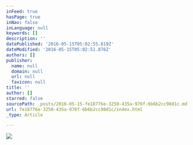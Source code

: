 ```yaml
---
inFeed: true
hasPage: true
inNav: false
inLanguage: null
keywords: []
description: ''
datePublished: '2016-05-15T05:02:55.819Z'
dateModified: '2016-05-15T05:02:51.876Z'
authors: []
publisher:
  name: null
  domain: null
  url: null
  favicon: null
title: ''
author: []
starred: false
sourcePath: _posts/2016-05-15-fe18776e-3250-435a-976f-6b6b2cc98d1c.md
url: fe18776e-3250-435a-976f-6b6b2cc98d1c/index.html
_type: Article

---
```

![](https://the-grid-user-content.s3-us-west-2.amazonaws.com/0c97b0ef-28a9-42aa-a927-a1cee0f8e132.jpg)
